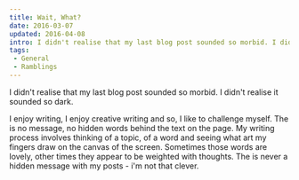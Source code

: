```yaml
---
title: Wait, What?
date: 2016-03-07
updated: 2016-04-08
intro: I didn't realise that my last blog post sounded so morbid. I didn't realise it sounded so dark. I enjoy writing, I enjoy creative writing and so, I like to ...
tags:
 - General
 - Ramblings
---
```


<p>I didn't realise that my last blog post sounded so morbid. I didn't realise it sounded so dark.</p>

<p>I enjoy writing, I enjoy creative writing and so, I like to challenge myself. The is no message, no hidden words behind the text on the page. My writing process involves thinking of a topic, of a word and seeing what art my fingers draw on the canvas of the screen. Sometimes those words are lovely, other times they appear to be weighted with thoughts. The is never a hidden message with my posts - i'm not that clever.</p>